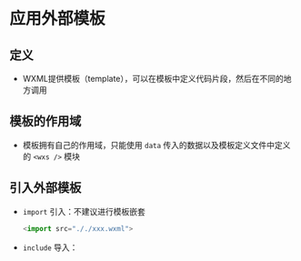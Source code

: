# 应用外部模板

## 定义

- WXML提供模板（template），可以在模板中定义代码片段，然后在不同的地方调用

## 模板的作用域

- 模板拥有自己的作用域，只能使用 `data` 传入的数据以及模板定义文件中定义的 `<wxs />` 模块

## 引入外部模板

- `import` 引入：不建议进行模板嵌套

    ```js
    <import src="././xxx.wxml">
    ```

- `include` 导入：
